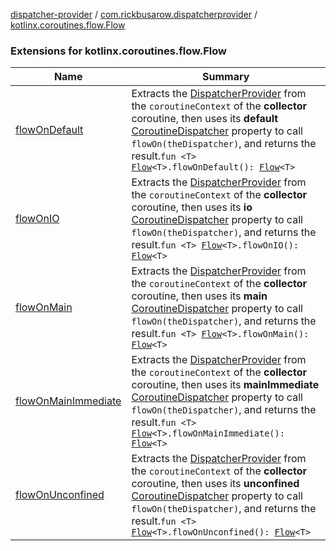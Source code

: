 [dispatcher-provider](../../index.md) / [com.rickbusarow.dispatcherprovider](../index.md) / [kotlinx.coroutines.flow.Flow](./index.md)

### Extensions for kotlinx.coroutines.flow.Flow

| Name | Summary |
|---|---|
| [flowOnDefault](flow-on-default.md) | Extracts the [DispatcherProvider](../-dispatcher-provider/index.md) from the `coroutineContext` of the **collector** coroutine, then uses its **default** [CoroutineDispatcher](https://kotlin.github.io/kotlinx.coroutines/kotlinx-coroutines-core/kotlinx.coroutines/-coroutine-dispatcher/index.html) property to call `flowOn(theDispatcher)`, and returns the result.`fun <T> `[`Flow`](https://kotlin.github.io/kotlinx.coroutines/kotlinx-coroutines-core/kotlinx.coroutines.flow/-flow/index.html)`<T>.flowOnDefault(): `[`Flow`](https://kotlin.github.io/kotlinx.coroutines/kotlinx-coroutines-core/kotlinx.coroutines.flow/-flow/index.html)`<T>` |
| [flowOnIO](flow-on-i-o.md) | Extracts the [DispatcherProvider](../-dispatcher-provider/index.md) from the `coroutineContext` of the **collector** coroutine, then uses its **io** [CoroutineDispatcher](https://kotlin.github.io/kotlinx.coroutines/kotlinx-coroutines-core/kotlinx.coroutines/-coroutine-dispatcher/index.html) property to call `flowOn(theDispatcher)`, and returns the result.`fun <T> `[`Flow`](https://kotlin.github.io/kotlinx.coroutines/kotlinx-coroutines-core/kotlinx.coroutines.flow/-flow/index.html)`<T>.flowOnIO(): `[`Flow`](https://kotlin.github.io/kotlinx.coroutines/kotlinx-coroutines-core/kotlinx.coroutines.flow/-flow/index.html)`<T>` |
| [flowOnMain](flow-on-main.md) | Extracts the [DispatcherProvider](../-dispatcher-provider/index.md) from the `coroutineContext` of the **collector** coroutine, then uses its **main** [CoroutineDispatcher](https://kotlin.github.io/kotlinx.coroutines/kotlinx-coroutines-core/kotlinx.coroutines/-coroutine-dispatcher/index.html) property to call `flowOn(theDispatcher)`, and returns the result.`fun <T> `[`Flow`](https://kotlin.github.io/kotlinx.coroutines/kotlinx-coroutines-core/kotlinx.coroutines.flow/-flow/index.html)`<T>.flowOnMain(): `[`Flow`](https://kotlin.github.io/kotlinx.coroutines/kotlinx-coroutines-core/kotlinx.coroutines.flow/-flow/index.html)`<T>` |
| [flowOnMainImmediate](flow-on-main-immediate.md) | Extracts the [DispatcherProvider](../-dispatcher-provider/index.md) from the `coroutineContext` of the **collector** coroutine, then uses its **mainImmediate** [CoroutineDispatcher](https://kotlin.github.io/kotlinx.coroutines/kotlinx-coroutines-core/kotlinx.coroutines/-coroutine-dispatcher/index.html) property to call `flowOn(theDispatcher)`, and returns the result.`fun <T> `[`Flow`](https://kotlin.github.io/kotlinx.coroutines/kotlinx-coroutines-core/kotlinx.coroutines.flow/-flow/index.html)`<T>.flowOnMainImmediate(): `[`Flow`](https://kotlin.github.io/kotlinx.coroutines/kotlinx-coroutines-core/kotlinx.coroutines.flow/-flow/index.html)`<T>` |
| [flowOnUnconfined](flow-on-unconfined.md) | Extracts the [DispatcherProvider](../-dispatcher-provider/index.md) from the `coroutineContext` of the **collector** coroutine, then uses its **unconfined** [CoroutineDispatcher](https://kotlin.github.io/kotlinx.coroutines/kotlinx-coroutines-core/kotlinx.coroutines/-coroutine-dispatcher/index.html) property to call `flowOn(theDispatcher)`, and returns the result.`fun <T> `[`Flow`](https://kotlin.github.io/kotlinx.coroutines/kotlinx-coroutines-core/kotlinx.coroutines.flow/-flow/index.html)`<T>.flowOnUnconfined(): `[`Flow`](https://kotlin.github.io/kotlinx.coroutines/kotlinx-coroutines-core/kotlinx.coroutines.flow/-flow/index.html)`<T>` |

